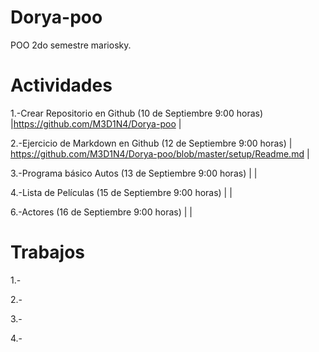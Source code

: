# Dorya-poo
POO 2do semestre mariosky.
# Actividades # 
 1.-Crear Repositorio en Github (10 de Septiembre 9:00 horas) |https://github.com/M3D1N4/Dorya-poo |
 
 2.-Ejercicio de Markdown en Github (12 de Septiembre 9:00 horas) | https://github.com/M3D1N4/Dorya-poo/blob/master/setup/Readme.md  | 
 
 3.-Programa básico Autos (13 de Septiembre 9:00 horas)   |   | 
 
 4.-Lista de Películas (15 de Septiembre 9:00 horas)     |    | 
 
 6.-Actores (16 de Septiembre 9:00 horas)   | | 
 
# Trabajos #
 1.-
 
 2.-
 
 3.-
 
 4.-
 

